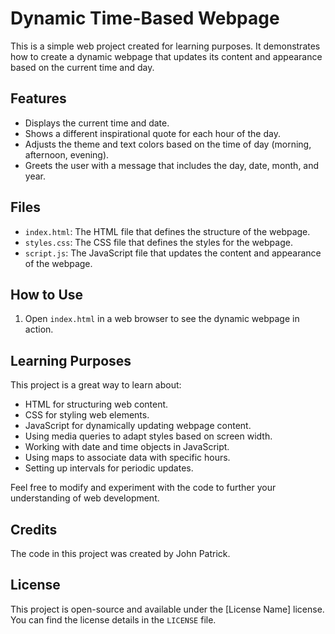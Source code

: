 # Dynamic Time-Based Webpage

This is a simple web project created for learning purposes. It demonstrates how to create a dynamic webpage that updates its content and appearance based on the current time and day.

## Features

- Displays the current time and date.
- Shows a different inspirational quote for each hour of the day.
- Adjusts the theme and text colors based on the time of day (morning, afternoon, evening).
- Greets the user with a message that includes the day, date, month, and year.

## Files

- `index.html`: The HTML file that defines the structure of the webpage.
- `styles.css`: The CSS file that defines the styles for the webpage.
- `script.js`: The JavaScript file that updates the content and appearance of the webpage.

## How to Use

1. Open `index.html` in a web browser to see the dynamic webpage in action.

## Learning Purposes

This project is a great way to learn about:

- HTML for structuring web content.
- CSS for styling web elements.
- JavaScript for dynamically updating webpage content.
- Using media queries to adapt styles based on screen width.
- Working with date and time objects in JavaScript.
- Using maps to associate data with specific hours.
- Setting up intervals for periodic updates.

Feel free to modify and experiment with the code to further your understanding of web development.

## Credits

The code in this project was created by John Patrick.

## License

This project is open-source and available under the [License Name] license. You can find the license details in the `LICENSE` file.


